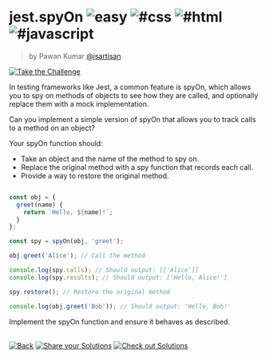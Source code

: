 <!--info-header-start--><h1>jest.spyOn <img src="https://img.shields.io/badge/-easy-7aad0c" alt="easy"/> <img src="https://img.shields.io/badge/-%23css-999" alt="#css"/> <img src="https://img.shields.io/badge/-%23html-999" alt="#html"/> <img src="https://img.shields.io/badge/-%23javascript-999" alt="#javascript"/></h1><blockquote><p>by Pawan Kumar <a href="https://github.com/jsartisan" target="_blank">@jsartisan</a></p></blockquote><p><a href="https://frontend-challenges.com/challenges/00109-easy-jest-spyon" target="_blank"><img src="https://img.shields.io/badge/-Take%20the%20Challenge-0d99ff?logo=javascript&logoColor=white" alt="Take the Challenge"/></a> </p><!--info-header-end-->

In testing frameworks like Jest, a common feature is spyOn, which allows you to spy on methods of objects to see how they are called, and optionally replace them with a mock implementation.

Can you implement a simple version of spyOn that allows you to track calls to a method on an object?

Your spyOn function should:

- Take an object and the name of the method to spy on.
- Replace the original method with a spy function that records each call.
- Provide a way to restore the original method.

```js index.js

const obj = {
  greet(name) {
    return `Hello, ${name}!`;
  }
};

const spy = spyOn(obj, 'greet');

obj.greet('Alice'); // Call the method

console.log(spy.calls); // Should output: [['Alice']]
console.log(spy.results); // Should output: ['Hello, Alice!']

spy.restore(); // Restore the original method

console.log(obj.greet('Bob')); // Should output: 'Hello, Bob!'
```

Implement the spyOn function and ensure it behaves as described.


<!--info-footer-start--><br><a href="../../README.md" target="_blank"><img src="https://img.shields.io/badge/-Back-grey" alt="Back"/></a> <a href="https://github.com/jsartisan/frontend-challenges/issues/new?template=answer.md&labels=answer,109,undefined&title=109%20-%20jest.spyOn%20-%20undefined&body=" target="_blank"><img src="https://img.shields.io/badge/-Share%20your%20Solutions-teal" alt="Share your Solutions"/></a> <a href="https://github.com/jsartisan/frontend-challenges/issues?q=label%3A109+label%3Aanswer+sort%3Areactions-%2B1-desc" target="_blank"><img src="https://img.shields.io/badge/-Check%20out%20Solutions-de5a77?logo=awesome-lists&logoColor=white" alt="Check out Solutions"/></a> <!--info-footer-end-->